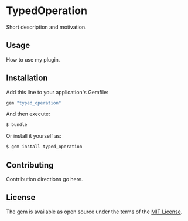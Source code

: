 # TypedOperation
Short description and motivation.

## Usage
How to use my plugin.

## Installation
Add this line to your application's Gemfile:

```ruby
gem "typed_operation"
```

And then execute:
```bash
$ bundle
```

Or install it yourself as:
```bash
$ gem install typed_operation
```

## Contributing
Contribution directions go here.

## License
The gem is available as open source under the terms of the [MIT License](https://opensource.org/licenses/MIT).
